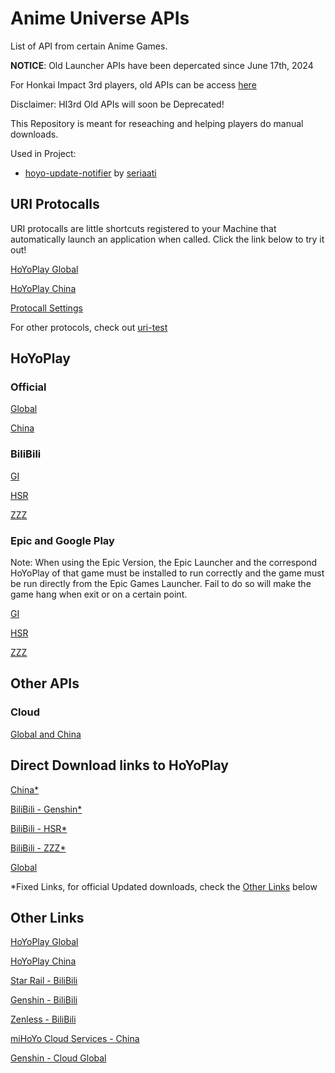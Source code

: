 # Anime Universe APIs #

List of API from certain Anime Games.

**NOTICE**: Old Launcher APIs have been depercated since June 17th, 2024

For Honkai Impact 3rd players, old APIs can be access [here](./Old_APIs/HI3.md)

Disclaimer: HI3rd Old APIs will soon be Deprecated!

This Repository is meant for reseaching and helping players do manual downloads.

Used in Project: 

- [hoyo-update-notifier](https://github.com/seriaati/hoyo-update-notifier) by [seriaati](https://github.com/seriaati)

## URI Protocalls ##

URI protocalls are little shortcuts registered to your Machine that automatically launch an application when called. Click the link below to try it out!

[HoYoPlay Global](hyp-global://)

[HoYoPlay China](hyp-cn://)

[Protocall Settings](./HoYoPlay/URI.md)

For other protocols, check out [uri-test](https://studiobutter.github.io/uri-test)

## HoYoPlay ##

### Official ###

[Global](./HoYoPlay/Official/Global.md)

[China](./HoYoPlay/Official/China.md)

### BiliBili ###

[GI](./HoYoPlay/BiliBili/GI.md)

[HSR](./HoYoPlay/BiliBili/SR.md)

[ZZZ](./HoYoPlay/BiliBili/ZZZ.md)

### Epic and Google Play ###

Note: When using the Epic Version, the Epic Launcher and the correspond HoYoPlay of that game must be installed to run correctly and the game must be run directly from the Epic Games Launcher. Fail to do so will make the game hang when exit or on a certain point.

[GI](./HoYoPlay/Epic-Google/Epic-Google_GI.md)

[HSR](./HoYoPlay/Epic-Google/Epic_SR.md)

[ZZZ](./HoYoPlay/Epic-Google/Epic_ZZZ.md)

## Other APIs ##

### Cloud ###

[Global and China](./Cloud/APIs.md)

## Direct Download links to HoYoPlay ##

[China*](https://hyp-webstatic.mihoyo.com/hyp-client/hyp_cn_setup_1.1.4.exe)

[BiliBili - Genshin*](https://pkg.biligame.com/games/yuanshen_setup_202407301911/069788/yuanshen_setup_202407301911.exe)

[BiliBili - HSR*](https://pkg.biligame.com/games/StarRail_setup_bilibili/773823/StarRail_setup_bilibili.exe)

[BiliBili - ZZZ*](https://pkg.biligame.com/games/zzz_bilibili_1.1new/840833/zzz_bilibili_1.1new.exe)

[Global](https://sg-public-api.hoyoverse.com/event/download_porter/trace/hyp_global/hyphoyoverse/default)

*Fixed Links, for official Updated downloads, check the [Other Links](#other-links) below

## Other Links ##

[HoYoPlay Global](https://hoyoplay.hoyoverse.com)

[HoYoPlay China](https://launcher.mihoyo.com)

[Star Rail - BiliBili](https://www.biligame.com/detail/?id=108586)

[Genshin - BiliBili](https://www.biligame.com/detail/?id=105667)

[Zenless - BiliBili](https://www.biligame.com/detail/?id=111210)

[miHoYo Cloud Services - China](https://mhyy.mihoyo.com/)

[Genshin - Cloud Global](https://cloudgenshin.hoyoverse.com/en-us)
